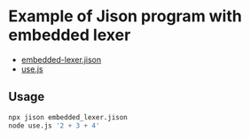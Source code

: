 # Example of Jison program with embedded lexer

* [embedded-lexer.jison](embedded-lexer.jison)
* [use.js](use.js)

## Usage

```bash
npx jison embedded_lexer.jison
node use.js '2 + 3 + 4'
```